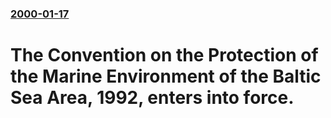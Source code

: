 ### [2000-01-17](/news/2000/01/17/index.md)

# The Convention on the Protection of the Marine Environment of the Baltic Sea Area, 1992, enters into force.



